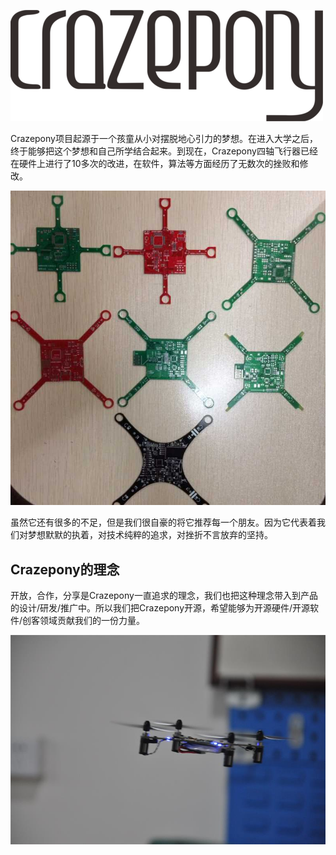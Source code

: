![](/assets/img/crazepony-logo.png)


Crazepony项目起源于一个孩童从小对摆脱地心引力的梦想。在进入大学之后，终于能够把这个梦想和自己所学结合起来。到现在，Crazepony四轴飞行器已经在硬件上进行了10多次的改进，在软件，算法等方面经历了无数次的挫败和修改。

![](/assets/img/crazepony-3.jpg)

虽然它还有很多的不足，但是我们很自豪的将它推荐每一个朋友。因为它代表着我们对梦想默默的执着，对技术纯粹的追求，对挫折不言放弃的坚持。

## Crazepony的理念

开放，合作，分享是Crazepony一直追求的理念，我们也把这种理念带入到产品的设计/研发/推广中。所以我们把Crazepony开源，希望能够为开源硬件/开源软件/创客领域贡献我们的一份力量。

![](/assets/img/flying.jpg)
